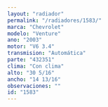 ```yaml
---
layout: "radiador"
permalink: "/radiadores/1583/"
marca: "Chevrolet"
modelo: "Venture"
ano: "2003"
motor: "V6 3.4"
transmision: "Automática"
parte: "432351"
clima: "Con clima"
alto: "30 5/16"
ancho: "14 13/16"
observaciones: ""
id: "1583"
---
```


